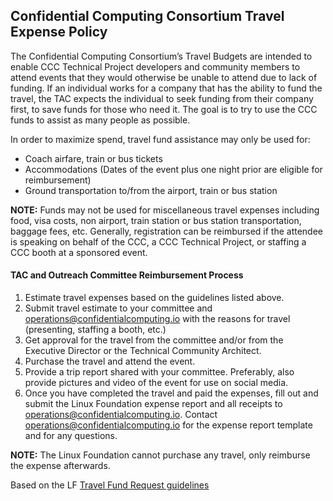 ## Confidential Computing Consortium Travel Expense Policy


The Confidential Computing Consortium’s Travel Budgets are intended to enable CCC Technical Project developers and community members to attend events that they would otherwise be unable to attend due to lack of funding. If an individual works for a company that has the ability to fund the travel, the TAC expects the individual to seek funding from their company first, to save funds for those who need it. The goal is to try to use the CCC funds to assist as many people as possible.

In order to maximize spend, travel fund assistance may only be used for:

* Coach airfare, train or bus tickets 
* Accommodations (Dates of the event plus one night prior are eligible for reimbursement)
* Ground transportation to/from the airport, train or bus station

**NOTE:** Funds may not be used for miscellaneous travel expenses including food, visa costs, non airport, train station or bus station transportation, baggage fees, etc. Generally, registration can be reimbursed if the attendee is speaking on behalf of the CCC, a CCC Technical Project, or staffing a CCC booth at a sponsored event.


#### TAC and Outreach Committee Reimbursement Process

1. Estimate travel expenses based on the guidelines listed above.
2. Submit travel estimate to your committee and operations@confidentialcomputing.io with the reasons for travel (presenting, staffing a booth, etc.)
3. Get approval for the travel from the committee and/or from the Executive Director or the Technical Community Architect.
4. Purchase the travel and attend the event.
5. Provide a trip report shared with your committee. Preferably, also provide pictures and video of the event for use on social media.
6. Once you have completed the travel and paid the expenses, fill out and submit the Linux Foundation expense report and all receipts to operations@confidentialcomputing.io. Contact operations@confidentialcomputing.io for the expense report template and for any questions.

**NOTE:** The Linux Foundation cannot purchase any travel, only reimburse the expense afterwards.

Based on the LF [Travel Fund Request guidelines](https://events.linuxfoundation.org/about/travel-fund-request/)
